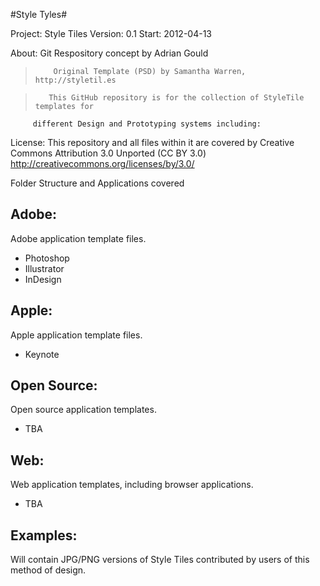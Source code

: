 #Style Tyles#

Project: Style Tiles
Version: 0.1
Start:   2012-04-13

About:   Git Respository concept by Adrian Gould

>         Original Template (PSD) by Samantha Warren, http://styletil.es
 
>        This GitHub repository is for the collection of StyleTile templates for 
         different Design and Prototyping systems including:

License: This repository and all files within it are covered by Creative Commons 
         Attribution 3.0 Unported (CC BY 3.0) http://creativecommons.org/licenses/by/3.0/

Folder Structure and Applications covered

## Adobe: ##

Adobe application template files.

-	Photoshop
-	Illustrator
-	InDesign

## Apple: ##

Apple application template files.

-	Keynote

## Open Source: ##

Open source application templates.

-	TBA

## Web: ##

Web application templates, including browser applications.

-	TBA

## Examples: ##

Will contain JPG/PNG versions of Style Tiles contributed by users of this
method of design.

